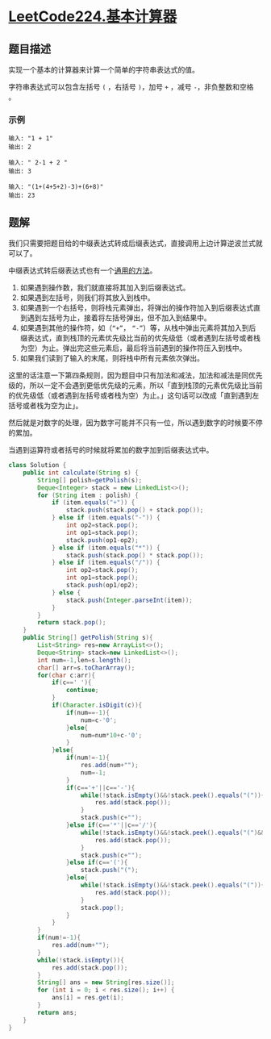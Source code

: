 # [LeetCode224.基本计算器](https://leetcode-cn.com/problems/basic-calculator/)
## 题目描述
实现一个基本的计算器来计算一个简单的字符串表达式的值。

字符串表达式可以包含左括号 `(` ，右括号 `)`，加号 `+` ，减号 `-`，非负整数和空格`  `。

### 示例
```
输入: "1 + 1"
输出: 2
```
```
输入: " 2-1 + 2 "
输出: 3
```
```
输入: "(1+(4+5+2)-3)+(6+8)"
输出: 23
```
## 题解
我们只需要把题目给的中缀表达式转成后缀表达式，直接调用上边计算逆波兰式就可以了。

中缀表达式转后缀表达式也有一个[通用的方法](https://blog.csdn.net/sgbfblog/article/details/8001651)。

1. 如果遇到操作数，我们就直接将其加入到后缀表达式。
2. 如果遇到左括号，则我们将其放入到栈中。
3. 如果遇到一个右括号，则将栈元素弹出，将弹出的操作符加入到后缀表达式直到遇到左括号为止，接着将左括号弹出，但不加入到结果中。
4. 如果遇到其他的操作符，如（`“+”`， `“-”`）等，从栈中弹出元素将其加入到后缀表达式，直到栈顶的元素优先级比当前的优先级低（或者遇到左括号或者栈为空）为止。弹出完这些元素后，最后将当前遇到的操作符压入到栈中。
5. 如果我们读到了输入的末尾，则将栈中所有元素依次弹出。

这里的话注意一下第四条规则，因为题目中只有加法和减法，加法和减法是同优先级的，所以一定不会遇到更低优先级的元素，所以「直到栈顶的元素优先级比当前的优先级低（或者遇到左括号或者栈为空）为止。」这句话可以改成「直到遇到左括号或者栈为空为止」。

然后就是对数字的处理，因为数字可能并不只有一位，所以遇到数字的时候要不停的累加。

当遇到运算符或者括号的时候就将累加的数字加到后缀表达式中。

```java
class Solution {
    public int calculate(String s) {
        String[] polish=getPolish(s);
        Deque<Integer> stack = new LinkedList<>();
        for (String item : polish) {
            if (item.equals("+")) {
                stack.push(stack.pop() + stack.pop());
            } else if (item.equals("-")) {
                int op2=stack.pop();
                int op1=stack.pop();
                stack.push(op1-op2);
            } else if (item.equals("*")) {
                stack.push(stack.pop() * stack.pop());
            } else if (item.equals("/")) {
                int op2=stack.pop();
                int op1=stack.pop();
                stack.push(op1/op2);
            } else {
                stack.push(Integer.parseInt(item));
            }
        }
        return stack.pop();
    }
    public String[] getPolish(String s){
        List<String> res=new ArrayList<>();
        Deque<String> stack=new LinkedList<>();
        int num=-1,len=s.length();
        char[] arr=s.toCharArray();
        for(char c:arr){
            if(c==' '){
                continue;
            }
            if(Character.isDigit(c)){
                if(num==-1){
                    num=c-'0';
                }else{
                    num=num*10+c-'0';
                }
            }else{
                if(num!=-1){
                    res.add(num+"");
                    num=-1;
                }
                if(c=='+'||c=='-'){
                    while(!stack.isEmpty()&&!stack.peek().equals("(")){
                        res.add(stack.pop());
                    }
                    stack.push(c+"");
                }else if(c=='*'||c=='/'){
                    while(!stack.isEmpty()&&!stack.peek().equals("(")&&(stack.peek().equals("*")||stack.peek().equals("/"))){
                        res.add(stack.pop());
                    }
                    stack.push(c+"");
                }else if(c=='('){
                    stack.push("(");
                }else{
                    while(!stack.isEmpty()&&!stack.peek().equals("(")){
                        res.add(stack.pop());
                    }
                    stack.pop();
                }
            }
        }
        if(num!=-1){
            res.add(num+"");
        }
        while(!stack.isEmpty()){
            res.add(stack.pop());
        }
        String[] ans = new String[res.size()];
        for (int i = 0; i < res.size(); i++) {
            ans[i] = res.get(i);
        }
        return ans;
    }
}
```